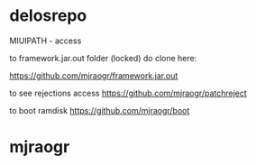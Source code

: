 # delosrepo
MIUIPATH - access 

to framework.jar.out folder (locked)  do clone here:

https://github.com/mjraogr/framework.jar.out

to see rejections access
https://github.com/mjraogr/patchreject

to boot ramdisk
https://github.com/mjraogr/boot

# mjraogr
